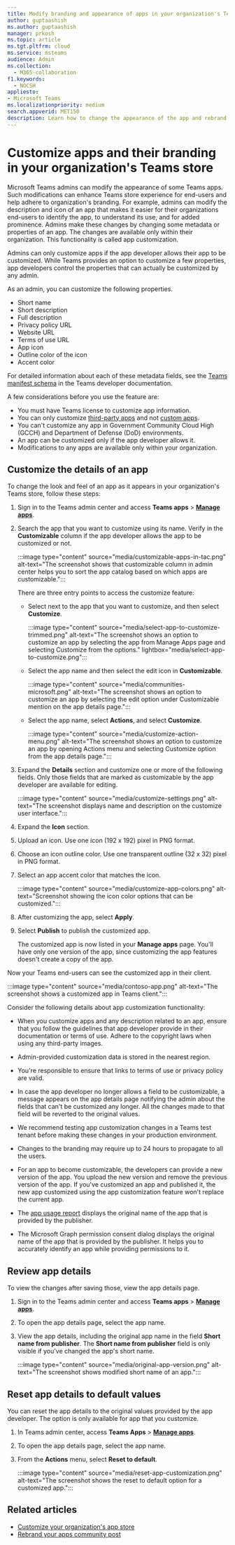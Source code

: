 ```yaml
---
title: Modify branding and appearance of apps in your organization's Teams store
author: guptaashish
ms.author: guptaashish
manager: prkosh
ms.topic: article
ms.tgt.pltfrm: cloud
ms.service: msteams
audience: Admin
ms.collection: 
  - M365-collaboration
f1.keywords: 
  - NOCSH
appliesto: 
- Microsoft Teams
ms.localizationpriority: medium
search.appverid: MET150
description: Learn how to change the appearance of the app and rebrand an app by editing app details and metadata.
---
```


# Customize apps and their branding in your organization's Teams store

Microsoft Teams admins can modify the appearance of some Teams apps. Such modifications can enhance Teams store experience for end-users and help adhere to organization's branding. For example, admins can modify the description and icon of an app that makes it easier for their organizations end-users to identify the app, to understand its use, and for added prominence. Admins make these changes by changing some metadata or properties of an app. The changes are available only within their organization. This functionality is called app customization.

Admins can only customize apps if the app developer allows their app to be customized. While Teams provides an option to customize a few properties, app developers control the properties that can actually be customized by any admin.

As an admin, you can customize the following properties.

* Short name
* Short description
* Full description
* Privacy policy URL
* Website URL
* Terms of use URL
* App icon
* Outline color of the icon
* Accent color

For detailed information about each of these metadata fields, see the [Teams manifest schema](/microsoftteams/platform/resources/schema/manifest-schema) in the Teams developer documentation.

A few considerations before you use the feature are:

* You must have Teams license to customize app information.
* You can only customize [third-party apps](deploy-apps-microsoft-teams-landing-page.md#third-party-apps-validated-by-microsoft) and not [custom apps](deploy-apps-microsoft-teams-landing-page.md#custom-apps).
* You can't customize any app in Government Community Cloud High (GCCH) and Department of Defense (DoD) environments.
* An app can be customized only if the app developer allows it.
* Modifications to any apps are available only within your organization.

## Customize the details of an app

To change the look and feel of an app as it appears in your organization's Teams store, follow these steps:

1. Sign in to the Teams admin center and access **Teams apps** > **[Manage apps](https://admin.teams.microsoft.com/policies/manage-apps)**.

1. Search the app that you want to customize using its name. Verify in the **Customizable** column if the app developer allows the app to be customized or not.

   :::image type="content" source="media/customizable-apps-in-tac.png" alt-text="The screenshot shows that customizable column in admin center helps you to sort the app catalog based on which apps are customizable.":::

   There are three entry points to access the customize feature:

   * Select next to the app that you want to customize, and then select **Customize**.

     :::image type="content" source="media/select-app-to-customize-trimmed.png" alt-text="The screenshot shows an option to customize an app by selecting the app from Manage Apps page and selecting Customize from the options." lightbox="media/select-app-to-customize.png":::

   * Select the app name and then select the edit icon in **Customizable**.

     :::image type="content" source="media/communities-microsoft.png" alt-text="The screenshot shows an option to customize an app by selecting the edit option under Customizable mention on the app details page.":::

   * Select the app name, select **Actions**, and select **Customize**.

     :::image type="content" source="media/customize-action-menu.png" alt-text="The screenshot shows an option to customize an app by opening Actions menu and selecting Customize option from the app details page.":::

1. Expand the **Details** section and customize one or more of the following fields. Only those fields that are marked as customizable by the app developer are available for editing.

   :::image type="content" source="media/customize-settings.png" alt-text="The screenshot displays name and description on the customize user interface.":::

1. Expand the **Icon** section.

1. Upload an icon. Use one icon (192 x 192) pixel in PNG format.

1. Choose an icon outline color. Use one transparent outline (32 x 32) pixel in PNG format.

1. Select an app accent color that matches the icon.

   :::image type="content" source="media/customize-app-colors.png" alt-text="Screenshot showing the icon color options that can be customized.":::

1. After customizing the app, select **Apply**.

1. Select **Publish** to publish the customized app.

   The customized app is now listed in your **Manage apps** page. You'll have only one version of the app, since customizing the app features doesn't create a copy of the app.

Now your Teams end-users can see the customized app in their client.

   :::image type="content" source="media/contoso-app.png" alt-text="The screenshot shows a customized app in Teams client.":::

Consider the following details about app customization functionality:

* When you customize apps and any description related to an app, ensure that you follow the guidelines that app developer provide in their documentation or terms of use. Adhere to the copyright laws when using any third-party images.

* Admin-provided customization data is stored in the nearest region.

* You're responsible to ensure that links to terms of use or privacy policy are valid.

* In case the app developer no longer allows a field to be customizable, a message appears on the app details page notifying the admin about the fields that can't be customized any longer. All the changes made to that field will be reverted to the original values.

* We recommend testing app customization changes in a Teams test tenant before making these changes in your production environment.

* Changes to the branding may require up to 24 hours to propagate to all the users.

* For an app to become customizable, the developers can provide a new version of the app. You upload the new version and remove the previous version of the app. If you've customized an app and published it, the new app customized using the app customization feature won't replace the current app.

* The [app usage report](teams-analytics-and-reports/app-usage-report.md) displays the original name of the app that is provided by the publisher.

* The Microsoft Graph permission consent dialog displays the original name of the app that is provided by the publisher. It helps you to accurately identify an app while providing permissions to it.

## Review app details

To view the changes after saving those, view the app details page.

1. Sign in to the Teams admin center and access **Teams apps** > **[Manage apps](https://admin.teams.microsoft.com/policies/manage-apps)**.

1. To open the app details page, select the app name.

1. View the app details, including the original app name in the field **Short name from publisher**. The **Short name from publisher** field is only visible if you've changed the app's short name.

   :::image type="content" source="media/original-app-version.png" alt-text="The screenshot shows modified short name of an app.":::

## Reset app details to default values

You can reset the app details to the original values provided by the app developer. The option is only available for app that you customize.

1. In Teams admin center, access **Teams Apps** > **[Manage apps](https://admin.teams.microsoft.com/policies/manage-apps)**.

1. To open the app details page, select the app name.

1. From the **Actions** menu, select **Reset to default**.

   :::image type="content" source="media/reset-app-customization.png" alt-text="The screenshot shows the reset to default option for a customized app.":::

## Related articles

* [Customize your organization's app store](customize-your-app-store.md)
* [Rebrand your apps community post](https://techcommunity.microsoft.com/t5/microsoft-teams-blog/rebrand-apps-to-your-own-organization-s-branding-with-app/ba-p/2376296)

